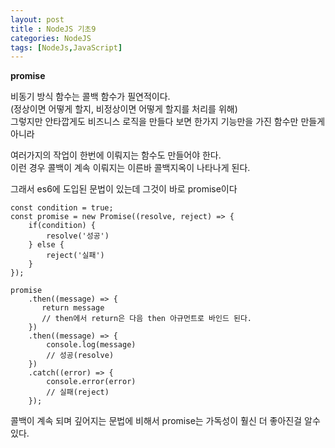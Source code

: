 ```yaml
---
layout: post
title : NodeJS 기초9
categories: NodeJS
tags: [NodeJs,JavaScript]
---
```


**promise**

비동기 방식 함수는 콜백 함수가 필연적이다.  
(정상이면 어떻게 할지, 비정상이면 어떻게 할지를 처리를 위해)   
그렇지만 안타깝게도 비즈니스 로직을 만들다 보면 한가지 기능만을 가진 함수만 만들게 아니라   

여러가지의 작업이 한번에 이뤄지는 함수도 만들어야 한다.   
이런 경우 콜백이 계속 이뤄지는 이른바 콜백지옥이 나타나게 된다.  

그래서 es6에 도입된 문법이 있는데 그것이 바로 promise이다   

[//]: <> (비동기 작업 IF + catch )

    const condition = true;
    const promise = new Promise((resolve, reject) => {
        if(condition) {
            resolve('성공')
        } else {
            reject('실패')
        }
    });

    promise
        .then((message) => {
           return message 
           // then에서 return은 다음 then 아규먼트로 바인드 된다.
        })
        .then((message) => {
            console.log(message) 
            // 성공(resolve)
        })
        .catch((error) => {
            console.error(error) 
            // 실패(reject)
        });


[//]: <>    (ECMA2017에 추가된 문법이다.)    
[//]: <>    (async는 프로미스 기반이며 프로미스 가독성을 좋아진 느낌이다.)    
[//]: <>    (await는 async가 붙어진 내부에서만 사용 가능하다)   
[//]: <>    (async func<> => { )    
[//]: <>    (       try {   )    
[//]: <>    (           const user = await Users.findOne<'zero'>;)    
[//]: <>    (           const updateUser = await Users.update<'zero', 'nero'>;)    
[//]: <>    (           const removeUser = await Users.remove<'zero', 'nero'>;)    
[//]: <>    (           console.log<'다 찾았니'>;)    
[//]: <>    (        } catch <err> { )    
[//]: <>    (            console.err<err>)    
[//]: <>    (        }    )    
[//]: <>    (   } )    
[//]: <>    (func<>)    
[//]: <>    (} )    


콜백이 계속 되며 깊어지는 문법에 비해서 promise는 가독성이 훨신 더 좋아진걸 알수 있다.